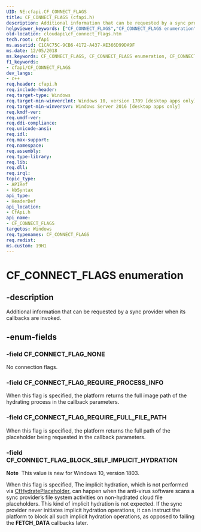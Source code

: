 ```yaml
---
UID: NE:cfapi.CF_CONNECT_FLAGS
title: CF_CONNECT_FLAGS (cfapi.h)
description: Additional information that can be requested by a sync provider when its callbacks are invoked.helpviewer_keywords: ["CF_CONNECT_FLAGS","CF_CONNECT_FLAGS enumeration","CF_CONNECT_FLAG_BLOCK_SELF_IMPLICIT_HYDRATION","CF_CONNECT_FLAG_NONE","CF_CONNECT_FLAG_REQUIRE_FULL_FILE_PATH","CF_CONNECT_FLAG_REQUIRE_PROCESS_INFO","cfapi/ CF_CONNECT_FLAG_BLOCK_SELF_IMPLICIT_HYDRATION","cfapi/CF_CONNECT_FLAGS","cfapi/CF_CONNECT_FLAG_NONE","cfapi/CF_CONNECT_FLAG_REQUIRE_FULL_FILE_PATH","cfapi/CF_CONNECT_FLAG_REQUIRE_PROCESS_INFO","cloudApi.cf_connect_flags"]
old-location: cloudapi\cf_connect_flags.htm
tech.root: cfApi
ms.assetid: C1CAC75C-9CB6-4172-A437-AE366D99DA9F
ms.date: 12/05/2018
ms.keywords: CF_CONNECT_FLAGS, CF_CONNECT_FLAGS enumeration, CF_CONNECT_FLAG_BLOCK_SELF_IMPLICIT_HYDRATION, CF_CONNECT_FLAG_NONE, CF_CONNECT_FLAG_REQUIRE_FULL_FILE_PATH, CF_CONNECT_FLAG_REQUIRE_PROCESS_INFO, cfapi/ CF_CONNECT_FLAG_BLOCK_SELF_IMPLICIT_HYDRATION, cfapi/CF_CONNECT_FLAGS, cfapi/CF_CONNECT_FLAG_NONE, cfapi/CF_CONNECT_FLAG_REQUIRE_FULL_FILE_PATH, cfapi/CF_CONNECT_FLAG_REQUIRE_PROCESS_INFO, cloudApi.cf_connect_flags
f1_keywords:
- cfapi/CF_CONNECT_FLAGS
dev_langs:
- c++
req.header: cfapi.h
req.include-header: 
req.target-type: Windows
req.target-min-winverclnt: Windows 10, version 1709 [desktop apps only]
req.target-min-winversvr: Windows Server 2016 [desktop apps only]
req.kmdf-ver: 
req.umdf-ver: 
req.ddi-compliance: 
req.unicode-ansi: 
req.idl: 
req.max-support: 
req.namespace: 
req.assembly: 
req.type-library: 
req.lib: 
req.dll: 
req.irql: 
topic_type:
- APIRef
- kbSyntax
api_type:
- HeaderDef
api_location:
- CfApi.h
api_name:
- CF_CONNECT_FLAGS
targetos: Windows
req.typenames: CF_CONNECT_FLAGS
req.redist: 
ms.custom: 19H1
---
```


# CF_CONNECT_FLAGS enumeration


## -description


Additional information that can be requested by a sync provider when its callbacks are invoked.


## -enum-fields




### -field CF_CONNECT_FLAG_NONE

No connection flags.


### -field CF_CONNECT_FLAG_REQUIRE_PROCESS_INFO

When this flag is specified, the platform returns the full image path of the hydrating process in the callback parameters.


### -field CF_CONNECT_FLAG_REQUIRE_FULL_FILE_PATH

When this flag is specified, the platform returns the full path of the placeholder being requested in the callback parameters.


### -field CF_CONNECT_FLAG_BLOCK_SELF_IMPLICIT_HYDRATION

<b>Note</b>  This value is new for Windows 10, version 1803.

When this flag is specified, The implicit hydration, which is not performed via <a href="https://docs.microsoft.com/windows/desktop/api/cfapi/nf-cfapi-cfhydrateplaceholder">CfHydratePlaceholder</a>, can happen when the anti-virus software scans a sync provider’s file system activities on non-hydrated cloud file placeholders. This kind of implicit hydration is not expected. If the sync provider never initiates implicit hydration operations, it can instruct the platform to block all such implicit hydration operations, as opposed to failing the <b>FETCH_DATA</b> callbacks later.  


